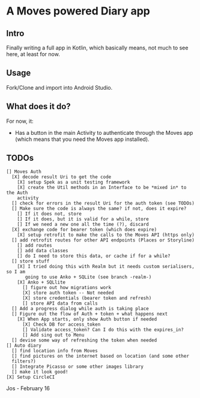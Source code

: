 # A Moves powered Diary app

## Intro
Finally writing a full app in Kotlin, which basically means, not much to see here,
at least for now.

## Usage
Fork/Clone and import into Android Studio.

## What does it do?
For now, it:

  - Has a button in the main Activity to authenticate through the Moves app
      (which means that you need the Moves app installed).

## TODOs

    [] Moves Auth
      [X] decode result Uri to get the code
        [X] setup Spek as a unit testing framework
        [X] create the Util methods in an Interface to be *mixed in* to the Auth
        activity
      [] check for errors in the result Uri for the auth token (see TODOs)
      [] Make sure the code is always the same? if not, does it expire?
        [] If it does not, store
        [] If it does, but it is valid for a while, store
        [] If we need a new one all the time (?), discard
      [X] exchange code for bearer token (which does expire)
        [X] setup retrofit to make the calls to the Moves API (https only)
      [] add retrofit routes for other API endpoints (Places or Storyline)
        [] add routes
        [] add data classes
        [] do I need to store this data, or cache if for a while?
      [] store stuff
        [X] I tried doing this with Realm but it needs custom serialisers, so I am
           going to use Anko + SQLite (see branch -realm-)
        [X] Anko + SQLlite
          [] figure out how migrations work
          [X] store auth token -- Not needed
          [X] store credentials (bearer token and refresh)
          [] store API data from calls
      [] Add a progress dialog while auth is taking place
      [] Figure out the flow of Auth + token + what happens next
        [X] When App starts, only show Auth button if needed
          [X] Check DB for access_token
          [] Validate access_token? Can I do this with the expires_in?
          [] Add sing out to Menu
      [] devise some way of refreshing the token when needed
    [] Auto diary
      [] find location info from Moves
      [] find pictures on the internet based on location (and some other
      filters?)
      [] Integrate Picasso or some other images library
      [] make it look good!
    [X] Setup CircleCI


Jos - February 16

